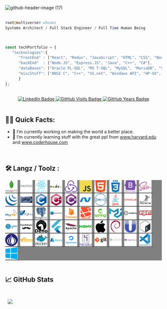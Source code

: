 ![github-header-image (17)](https://user-images.githubusercontent.com/42616320/175719507-dffadfd7-ff3d-4cae-8570-d8298881c8fc.png)

```php

root@multiverse# whoami
Systems Architect / Full Stack Engineer / Full Time Human Being

```

</br>

<!--
```c++
#include <iostream>

int main() {
    std::cout << "⚡Hello World!";
    std::cout << "Welcome to my GitHub repo 👾";
    return 0;
}
```

This is **Juan ☠️** 
-->


```javascript
const techPortfolio = {
   "technologies":{
      "frontEnd" : ["React", "Redux", "JavaScript", "HTML", "CSS", "BootStrap", "SASS",  "JQuery", "PHP"],
      "backEnd"  : ["Node.JS", "Express.JS", "Java", "C++", "C#"],
      "dataBases": ["Oracle PL-SQL", "MS T-SQL", "MySQL", "MariaDB", "Sequelize", "PostgreSQL", "MongoDB", "FireBase"],
      "miscStuff": ["ANSI C", "C++", "VS.net", "Windows API", "HP-UX", "Solaris", "IBM-AIX", "Shell Scripting", "macOS", "iOS", "Debian", "Apache","IIS", "IBM HTTP Server", "JBoss", "WebSphere", "NGINX"]
      }
};
```
</br>

<div id="badges" align="center">
  <a href="https://www.linkedin.com/in/juanvb/">
    <img src="https://img.shields.io/badge/linkedin-profile-blue?style=for-the-badge&logo=linkedin" alt="LinkedIn Badge"/>
  </a>
  <a href="https://github.com/juanvgithug/">
    <img src="https://badges.pufler.dev/visits/juanvgithug/juanvgithug?style=for-the-badge&logo=github" alt="GitHub Visits Badge"/>
  </a>
  <a href="https://github.com/juanvgithug/">
    <img src="https://badges.pufler.dev/years/juanvgithug?style=for-the-badge&logo=github" alt="GitHub Years Badge"/>
  </a>
</div>

</br>

## :man_technologist: Quick Facts:
- 🔭 I’m currently working on making the world a better place.  
- 🌱 I’m currently learning stuff with the great ppl from www.harvard.edu and www.coderhouse.com

</br>

## :hammer_and_wrench: Langz / Toolz :

<div style="background-color: grey;">
    <a href ="https://mongodb.com" target ="_blank">
        <img src="https://github.com/devicons/devicon/blob/master/icons/mongodb/mongodb-original-wordmark.svg"
            title="MongoDB" alt="MongoDB" width="40" height="40" />&nbsp;
    </a>
    <a href ="https://expressjs.com/" target ="_blank">
        <img src="https://github.com/devicons/devicon/blob/master/icons/express/express-original-wordmark.svg"
            title="ExpressJS" alt="ExpressJS" width="40" height="40" />&nbsp;
    </a>
    <a href="https://reactjs.org/" target ="_blank">
        <img src="https://github.com/devicons/devicon/blob/master/icons/react/react-original-wordmark.svg" title="React"
            alt="React" width="40" height="40" />&nbsp;
    </a>
    <a href="https://nodejs.org/" target ="_blank">
        <img src="https://github.com/devicons/devicon/blob/master/icons/nodejs/nodejs-original-wordmark.svg"
            title="NodeJS" alt="NodeJS" width="40" height="40" />&nbsp;
    </a>
    <a href="https://redux.js.org/" target ="_blank">
        <img src="https://github.com/devicons/devicon/blob/master/icons/redux/redux-original.svg" title="Redux"
            alt="Redux " width="40" height="40" />&nbsp;
    </a>
    <a href ="https://www.javascript.com/" target ="_blank">
        <img src="https://github.com/devicons/devicon/blob/master/icons/javascript/javascript-original.svg"
            title="JavaScript" alt="JavaScript" width="40" height="40" />&nbsp;
    </a>
    <a href="https://developer.mozilla.org/en-US/docs/Glossary/HTML5" target ="_blank">
        <img src="https://github.com/devicons/devicon/blob/master/icons/html5/html5-original.svg" title="HTML5"
            alt="HTML" width="40" height="40" />&nbsp;
    </a>
    <a href ="https://developer.mozilla.org/en-US/docs/Web/CSS" target ="_blank">
        <img src="https://github.com/devicons/devicon/blob/master/icons/css3/css3-plain-wordmark.svg" title="CSS3"
            alt="CSS" width="40" height="40" />&nbsp;
    </a>
    <a href ="https://getbootstrap.com/" target ="_blank">
        <img src="https://github.com/devicons/devicon/blob/master/icons/bootstrap/bootstrap-plain-wordmark.svg"
            title="Bootstrap" alt="Bootstrap" width="40" height="40" />&nbsp;
    </a>
    <a href ="https://sass-lang.com/" target ="_blank">
        <img src="https://github.com/devicons/devicon/blob/master/icons/sass/sass-original.svg" title="SASS" alt="SASS"
            width="40" height="40" />&nbsp;
    </a>
    <a href ="https://jquery.com/" target ="_blank">
        <img src="https://github.com/devicons/devicon/blob/master/icons/jquery/jquery-original.svg" title="JQuery"
            alt="JQuery" width="40" height="40" />&nbsp;
    </a>
    <a href="https://www.php.net/" target ="_blank">
        <img src="https://github.com/devicons/devicon/blob/master/icons/php/php-original.svg" title="php" alt="php"
            width="40" height="40" />&nbsp;
    </a>
    <a href ="https://www.iso.org/standard/74528.html" target ="_blank">
        <img src="https://github.com/devicons/devicon/blob/master/icons/c/c-original.svg" title="ANSI-C" alt="ANSI-C"
            width="40" height="40" />&nbsp;
    </a>
    <a href = "https://cplusplus.com/" target ="_blank">
        <img src="https://github.com/devicons/devicon/blob/master/icons/cplusplus/cplusplus-original.svg" title="C++"
            alt="CPP" width="40" height="40" />&nbsp;
    </a>
    <a href = "https://docs.microsoft.com/en-us/dotnet/csharp/" target ="_blank">
        <img src="https://github.com/devicons/devicon/blob/master/icons/csharp/csharp-original.svg" title="CSHARP"
            alt="CSHARP" width="40" height="40" />&nbsp;
    </a>
    <a href="https://docs.microsoft.com/en-us/dotnet/" target ="_blank">
        <img src="https://github.com/devicons/devicon/blob/master/icons/dot-net/dot-net-original.svg" title="dotNET"
            alt="dotNET" width="40" height="40" />&nbsp;
    </a>
    <a href = "https://developer.apple.com/library/archive/documentation/Cocoa/Conceptual/ProgrammingWithObjectiveC/Introduction/Introduction.html#:~:text=Objective%2DC%20is%20the%20primary,capabilities%20and%20a%20dynamic%20runtime." target ="_blank">
        <img src="https://github.com/devicons/devicon/blob/master/icons/objectivec/objectivec-plain.svg" title="ObjC"
            alt="ObjC" width="40" height="40" />&nbsp;
    </a>
    <a href = "https://www.oracle.com/java/" target ="_blank">
        <img src="https://github.com/devicons/devicon/blob/master/icons/java/java-original-wordmark.svg" title="Java"
            alt="Java" width="40" height="40" />&nbsp;
    </a>
    <a href = "https://www.oracle.com/database/technologies/" target ="_blank">
        <img src="https://github.com/devicons/devicon/blob/master/icons/oracle/oracle-original.svg" title="PLSQL"
            alt="PLSQL" width="40" height="40" />&nbsp;
    </a>
    <a hre = "https://www.microsoft.com/en-us/sql-server" target ="_blank">
        <img src="https://github.com/devicons/devicon/blob/master/icons/microsoftsqlserver/microsoftsqlserver-plain-wordmark.svg"
            title="MSSQL" alt="MSSQL" width="40" height="40" />&nbsp;
    </a>
    <a href = "https://www.mysql.com/" target ="_blank">
        <img src="https://github.com/devicons/devicon/blob/master/icons/mysql/mysql-original-wordmark.svg" title="MySQL"
            alt="MySQL" width="40" height="40" />&nbsp;
    </a>
    <a href = "https://sqlite.com/index.html" target ="_blank">
        <img src="https://github.com/devicons/devicon/blob/master/icons/sqlite/sqlite-original-wordmark.svg"
            title="SQLite" alt="SQLite" width="40" height="40" />&nbsp;
    </a>
    <a href = "https://www.postgresql.org/" target ="_blank">
        <img src="https://github.com/devicons/devicon/blob/master/icons/postgresql/postgresql-original-wordmark.svg"
            title="PostgreSQL" alt="PostgreSQL" width="40" height="40" />&nbsp;
    </a>
    <a href = "https://sequelize.org/" target ="_blank">
        <img src="https://github.com/devicons/devicon/blob/master/icons/sequelize/sequelize-original-wordmark.svg"
            title="Sequelize" alt="Sequelize" width="40" height="40" />&nbsp;
    </a>
    <a href = "https://firebase.google.com/" target ="_blank">
        <img src="https://github.com/devicons/devicon/blob/master/icons/firebase/firebase-plain-wordmark.svg"
            title="Firebase" alt="Firebase" width="40" height="40" />&nbsp;
    </a>
    <a href ="https://laravel.com/" target ="_blank">
        <img src="https://github.com/devicons/devicon/blob/master/icons/laravel/laravel-plain-wordmark.svg"
            title="Laravel" alt="Laravel" width="40" height="40" />&nbsp;
    </a>
    <a href = "https://spring.io/" target ="_blank">
        <img src="https://github.com/devicons/devicon/blob/master/icons/spring/spring-original-wordmark.svg"
            title="Spring" alt="Spring" width="40" height="40" />&nbsp;
    </a>
    <a href = "https://mui.com/" target ="_blank">
        <img src="https://github.com/devicons/devicon/blob/master/icons/materialui/materialui-original.svg"
            title="Material UI" alt="Material UI" width="40" height="40" />&nbsp;
    </a>
    <a href = "https://socket.io/" target ="_blank">
        <img src="https://github.com/devicons/devicon/blob/master/icons/socketio/socketio-original-wordmark.svg"
            title="SocketIO" alt="SocketIO" width="40" height="40" />&nbsp;
    </a>
    <a href = "https://www.npmjs.com/" target ="_blank">
        <img src="https://github.com/devicons/devicon/blob/master/icons/npm/npm-original-wordmark.svg" title="npm"
            alt="npm" width="40" height="40" />&nbsp;
    </a>
    <a href = "https://yarnpkg.com/" target ="_blank">
        <img src="https://github.com/devicons/devicon/blob/master/icons/yarn/yarn-original-wordmark.svg" title="yarn"
            alt="yarn" width="40" height="40" />&nbsp;
    </a>
    <a href = "https://handlebarsjs.com/" target ="_blank">
        <img src="https://github.com/devicons/devicon/blob/master/icons/handlebars/handlebars-original-wordmark.svg"
            title="HBS" alt="HBS" width="40" height="40" />&nbsp;
    </a>
    <a href = "https://deno.land/" target ="_blank">
        <img src="https://github.com/devicons/devicon/blob/master/icons/denojs/denojs-original-wordmark.svg"
            title="Deno" alt="Deno" width="40" height="40" />&nbsp;
    </a>
    <a href = "https://flutter.dev/" target ="_blank">
        <img src="https://github.com/devicons/devicon/blob/master/icons/flutter/flutter-original.svg" title="Flutter"
            alt="Flutter" width="40" height="40" />&nbsp;
    </a>
    <a href = "https://www.apache.org/" target ="_blank">
        <img src="https://github.com/devicons/devicon/blob/master/icons/apache/apache-original-wordmark.svg"
            title="Apache" alt="Apache" width="40" height="40" />&nbsp;
    </a>
    <a href = "https://www.nginx.com/" target ="_blank">
        <img src="https://github.com/devicons/devicon/blob/master/icons/nginx/nginx-original.svg" title="NGINX"
            alt="NGINX" width="40" height="40" />&nbsp;
    </a>
    <a href = "https://www.apple.com" target ="_blank">
        <img src="https://github.com/devicons/devicon/blob/master/icons/apple/apple-original.svg" title="Apple"
            alt="Apple" width="40" height="40" />&nbsp;
    </a>
    <a href = "https://www.debian.org/" target ="_blank">
        <img src="https://github.com/devicons/devicon/blob/master/icons/debian/debian-original.svg" title="Debian"
            alt="Debian" width="40" height="40" />&nbsp;
    </a>
    <a href = "https://www.linux.org/" target ="_blank">
        <img src="https://github.com/devicons/devicon/blob/master/icons/unix/unix-original.svg" title="UNIX" alt="UNIX"
            width="40" height="40" />&nbsp;
    </a>
    <a href = "https://www.gnu.org/software/bash/" target ="_blank">
        <img src="https://github.com/devicons/devicon/blob/master/icons/bash/bash-original.svg" title="shebang"
            alt="shebang" width="40" height="40" />&nbsp;
    </a>
    <a href = "https://www.perl.org/" target ="_blank">
        <img src="https://github.com/devicons/devicon/blob/master/icons/perl/perl-original.svg" title="Perl" alt="Perl"
            width="40" height="40" />&nbsp;
    </a>
    <a href = "https://aws.amazon.com/" target ="_blank">
        <img src="https://github.com/devicons/devicon/blob/master/icons/amazonwebservices/amazonwebservices-plain-wordmark.svg"
            title="AWS" alt="AWS" width="40" height="40" />&nbsp;
    </a>
    <a href = "https://www.docker.com/" target ="_blank">
        <img src="https://github.com/devicons/devicon/blob/master/icons/docker/docker-original-wordmark.svg"
            title="Docker" alt="Docker" width="40" height="40" />&nbsp;
    </a>
    <a href = "https://azure.microsoft.com/" target ="_blank">
        <img src="https://github.com/devicons/devicon/blob/master/icons/azure/azure-original-wordmark.svg" title="Azure"
            alt="Azure" width="40" height="40" />&nbsp;
    </a>
    <a href = "https://www.digitalocean.com/" target ="_blank">
        <img src="https://github.com/devicons/devicon/blob/master/icons/digitalocean/digitalocean-original-wordmark.svg"
            title="DigitalOcean" alt="DigitalOcean" width="40" height="40" />&nbsp;
    </a>
    <a href = "https://www.heroku.com/" target ="_blank">
        <img src="https://github.com/devicons/devicon/blob/master/icons/heroku/heroku-original-wordmark.svg"
            title="heroku" alt="heroku" width="40" height="40" />&nbsp;
    </a>
    <a href = "https://git-scm.com/" target ="_blank">
        <img src="https://github.com/devicons/devicon/blob/master/icons/git/git-original-wordmark.svg" title="Git"
            alt="Git" width="40" height="40" />&nbsp;
    </a>
    <a href = "https://atom.io/" target ="_blank">
        <img src="https://github.com/devicons/devicon/blob/master/icons/atom/atom-original-wordmark.svg" title="Atom"
            alt="Atom" width="40" height="40" />&nbsp;
    </a>
    <a href = "https://visualstudio.microsoft.com/" target ="_blank">
        <img src="https://github.com/devicons/devicon/blob/master/icons/visualstudio/visualstudio-plain-wordmark.svg"
            title="VS" alt="VS" width="40" height="40" />&nbsp;
    </a>
    <a href = "https://code.visualstudio.com/" target ="_blank">
        <img src="https://github.com/devicons/devicon/blob/master/icons/vscode/vscode-original-wordmark.svg"
            title="VSCode" alt="VSCode" width="40" height="40" />&nbsp;
    </a>
    <a href = "https://docs.microsoft.com/en-us/windows/apps/get-started/?tabs=net-maui%2Ccpp-win32" target ="_blank">
        <img src="https://github.com/devicons/devicon/blob/master/icons/windows8/windows8-original.svg" title="WinAPI"
            alt="WinAPI" width="40" height="40" />&nbsp;
        <a href></a>
</div>
    
</br>    

## &#x1f4c8; GitHub Stats

<br>

<a href="https://github.com/juanvgithug">
  <img align="center" style="margin:0.5rem" src="https://github-readme-stats.vercel.app/api/top-langs/?username=juanvgithug&layout=compact&theme=vision-friendly-dark&title_color=ffffff&text_color=c9cacc&icon_color=4AB197&bg_color=1A2B34" />
</a>

<!--
**juanvgithug/juanvgithug** is a ✨ _special_ ✨ repository because its `README.md` (this file) appears on your GitHub profile.

Here are some ideas to get you started:

- 🔭 I’m currently working on ...
- 🌱 I’m currently learning ...
- 👯 I’m looking to collaborate on ...
- 🤔 I’m looking for help with ...
- 💬 Ask me about ...
- 📫 How to reach me: ...
- 😄 Pronouns: ...
- ⚡ Fun fact: ...

:fire: My Stats :

[![GitHub Streak](http://github-readme-streak-stats.herokuapp.com?user=juanvgithug&theme=midnight-purple)](https://git.io/streak-stats)

[![Top Langs](https://github-readme-stats.vercel.app/api/top-langs/?username=juanvgithug&layout=compact&theme=vision-friendly-dark)](https://github.com/juanvgithug/github-readme-stats)

-->


